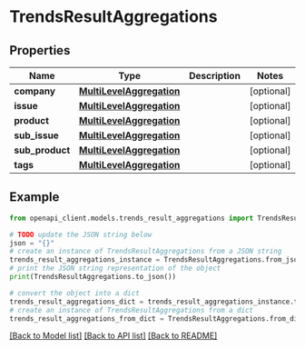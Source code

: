 # TrendsResultAggregations


## Properties

Name | Type | Description | Notes
------------ | ------------- | ------------- | -------------
**company** | [**MultiLevelAggregation**](MultiLevelAggregation.md) |  | [optional] 
**issue** | [**MultiLevelAggregation**](MultiLevelAggregation.md) |  | [optional] 
**product** | [**MultiLevelAggregation**](MultiLevelAggregation.md) |  | [optional] 
**sub_issue** | [**MultiLevelAggregation**](MultiLevelAggregation.md) |  | [optional] 
**sub_product** | [**MultiLevelAggregation**](MultiLevelAggregation.md) |  | [optional] 
**tags** | [**MultiLevelAggregation**](MultiLevelAggregation.md) |  | [optional] 

## Example

```python
from openapi_client.models.trends_result_aggregations import TrendsResultAggregations

# TODO update the JSON string below
json = "{}"
# create an instance of TrendsResultAggregations from a JSON string
trends_result_aggregations_instance = TrendsResultAggregations.from_json(json)
# print the JSON string representation of the object
print(TrendsResultAggregations.to_json())

# convert the object into a dict
trends_result_aggregations_dict = trends_result_aggregations_instance.to_dict()
# create an instance of TrendsResultAggregations from a dict
trends_result_aggregations_from_dict = TrendsResultAggregations.from_dict(trends_result_aggregations_dict)
```
[[Back to Model list]](../README.md#documentation-for-models) [[Back to API list]](../README.md#documentation-for-api-endpoints) [[Back to README]](../README.md)


